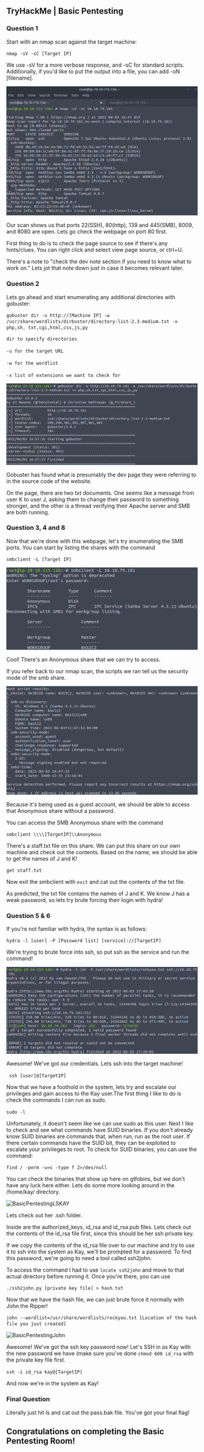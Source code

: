 ## TryHackMe | Basic Pentesting

### Question 1

Start with an nmap scan against the target machine: 

```
nmap -sV -sC [Target IP]
```
We use -sV for a more verbose response, and -sC for standard scripts. Additionally, if you'd like to put the output into a file, you can add -oN [filename].

![BasicPentestingNmap](THMScreenshots/BasicPentest/BasicPentestingNmap.png)

Our scan shows us that ports 22(SSH), 80(http), 139 and 445(SMB), 8009, and 8080 are open. Lets go check the webpage on port 80 first.

First thing to do is to check the page source to see if there's any hints/clues. You can right click and select view page source, or ctrl+U.

There's a note to "check the dev note section if you need to know what to work on." Lets jot that note down just in case it becomes relevant later.

### Question 2

Lets go ahead and start enumerating any additional directories with gobuster:
``` 
gobuster dir -u http://[Machine IP] -w /usr/share/wordlists/dirbuster/directory-list-2.3-medium.txt -x php,sh, txt,cgi,html,css,js,py
```
```
dir to specify directories

-u for the target URL

-w for the wordlist

-x list of extensions we want to check for
```
![BasicPentestingGobuster1](THMScreenshots/BasicPentest/BasicPentestingGobuster1.png)

Gobuster has found what is presumably the dev page they were referring to in the source code of the website. 

On the page, there are two txt documents. One seems like a message from user K to user J, asking them to change their password to something stronger, and the other is a thread verifying their Apache server and SMB are both running.

### Question 3, 4 and 8

Now that we're done with this webpage, let's try enumerating the SMB ports. You can start by listing the shares with the command 
```
smbclient -L [Target IP]
```

![BasicPentestingSMBClientEnum](THMScreenshots/BasicPentest/BasicPentestingSMBClientEnum.png)

Cool! There's an Anonymous share that we can try to access.

If you refer back to our nmap scan, the scripts we ran tell us the security mode of the smb share.

![BasicPentestingNmap2](THMScreenshots/BasicPentest/BasicPentestingNmap2.png)

Because it's being used as a guest account, we should be able to access that Anonymous share without a password.

You can access the SMB Anonymous share with the command
```
smbclient \\\\[TargetIP]\\Anonymous
```
There's a staff.txt file on this share. We can put this share on our own machine and check out the contents. Based on the name, we should be able to get the names of J and K!
```
get staff.txt
```
Now exit the smbclient with ```exit``` and cat out the contents of the txt file.

As predicted, the txt file contains the names of J and K. We know J has a weak password, so lets try brute forcing their login with hydra!

### Question 5 & 6

If you're not familiar with hydra, the syntax is as follows:
```
hydra -l [user] -P [Password list] [service]://[TargetIP]
```
We're trying to brute force into ssh, so put ssh as the service and run the command!

![BasicPentestingJanHydra](THMScreenshots/BasicPentest/BasicPentestingJanHydra.png)

Awesome! We've got our credentials. Lets ssh into the target machine!

``` ssh [user]@[TargetIP]```

Now that we have a foothold in the system, lets try and escalate our privileges and gain access to the Kay user.The first thing I like to do is check the commands I can run as sudo.

```sudo -l```

Unfortunately, it doesn't seem like we can use sudo as this user. Next I like to check and see what commands have SUID binaries. If you don't already know SUID binaries are commands that, when run, run as the root user. If there certain commands have the SUID bit, they can be exploited to escalate your privileges to root. To check for SUID binaries, you can use the command:
```
find / -perm -u=s -type f 2>/dev/null
```
You can check the binaries that show up here on gtfobins, but we don't have any luck here either. Lets do some more looking around in the /home/kay/ directory.

![BasicPentestingLSKAY](THMScreenshots/BasicPentest/BasicPentestingLSKAY.png)

Lets check out her .ssh folder.

Inside are the authorized_keys, id_rsa and id_rsa.pub files. Lets check out the contents of the id_rsa file first, since this should be her ssh private key. 

If we copy the contents of the id_rsa file over to our machine and try to use it to ssh into the system as Kay, we'll be prompted for a password. To find this password, we're going to need a tool called ssh2john.

To access the command I had to use ```locate ssh2john``` and move to that actual directory before running it. Once you're there, you can use
```
./ssh2john.py [private key file] > hash.txt
```
Now that we have the hash file, we can just brute force it normally with John the Ripper!

```
john --wordlist=/usr/share/wordlists/rockyou.txt [Location of the hash file you just created]
```

![BasicPentestingJohn](THMScreenshots/BasicPentest/BasicPentestingJohn.png)

Awesome! We've got the ssh key password now! Let's SSH in as Kay with the new password we have (make sure you've done ```chmod 600 id_rsa``` with the private key file first.

```ssh -i id_rsa kay@[TargetIP]```

And now we're in the system as Kay!

### Final Question

Literally just hit ls and cat out the pass.bak file. You've got your final flag!


## Congratulations on completing the Basic Pentesting Room!
